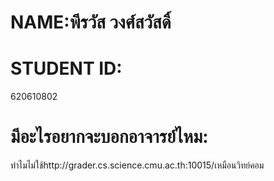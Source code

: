 ﻿# NAME:พีรวัส วงศ์สวัสดิ์  
# STUDENT ID:
620610802
# มีอะไรอยากจะบอกอาจารย์ไหม:
 ทำไมไม่ใช้http://grader.cs.science.cmu.ac.th:10015/เหมือนวิทย์คอม